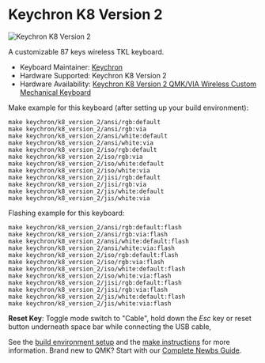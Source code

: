 # Keychron K8 Version 2

![Keychron K8 Version 2](https://cdn.shopify.com/s/files/1/0059/0630/1017/files/Keychron-K8-Version-2-QMK-Wireless-Mechanical-Keyboard-6.jpg?v=1733456292)

A customizable 87 keys wireless TKL keyboard.

* Keyboard Maintainer: [Keychron](https://github.com/keychron)
* Hardware Supported: Keychron K8 Version 2
* Hardware Availability: [Keychron K8 Version 2 QMK/VIA Wireless Custom Mechanical Keyboard](https://www.keychron.com/products/keychron-k8-qmk-wireless-mechanical-keyboard-version-2)

Make example for this keyboard (after setting up your build environment):

    make keychron/k8_version_2/ansi/rgb:default
    make keychron/k8_version_2/ansi/rgb:via
    make keychron/k8_version_2/ansi/white:default
    make keychron/k8_version_2/ansi/white:via
    make keychron/k8_version_2/iso/rgb:default
    make keychron/k8_version_2/iso/rgb:via
    make keychron/k8_version_2/iso/white:default
    make keychron/k8_version_2/iso/white:via
    make keychron/k8_version_2/jisi/rgb:default
    make keychron/k8_version_2/jisi/rgb:via
    make keychron/k8_version_2/jis/white:default
    make keychron/k8_version_2/jis/white:via

Flashing example for this keyboard:

    make keychron/k8_version_2/ansi/rgb:default:flash
    make keychron/k8_version_2/ansi/rgb:via:flash
    make keychron/k8_version_2/ansi/white:default:flash
    make keychron/k8_version_2/ansi/white:via:flash
    make keychron/k8_version_2/iso/rgb:default:flash
    make keychron/k8_version_2/iso/rgb:via:flash
    make keychron/k8_version_2/iso/white:default:flash
    make keychron/k8_version_2/iso/white:via:flash
    make keychron/k8_version_2/jisi/rgb:default:flash
    make keychron/k8_version_2/jisi/rgb:via:flash
    make keychron/k8_version_2/jis/white:default:flash
    make keychron/k8_version_2/jis/white:via:flash

**Reset Key**: Toggle mode switch to "Cable", hold down the *Esc* key or reset button underneath space bar while connecting the USB cable,

See the [build environment setup](https://docs.qmk.fm/#/getting_started_build_tools) and the [make instructions](https://docs.qmk.fm/#/getting_started_make_guide) for more information. Brand new to QMK? Start with our [Complete Newbs Guide](https://docs.qmk.fm/#/newbs).
